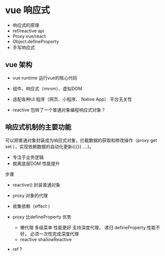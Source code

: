 # vue 响应式
- 响应式的原理
- ref/reactive api
- Proxy vue/react
- Object.defineProperty
- 手写响应式

## vue 架构
- vue runtime 运行vue的核心代码
- 组件、响应式（mvvm）、虚拟DOM

- 适配各种UI 程序（网页、小程序、 Native App）
  平台无关性
- reactive 包转了一个普通对象编程响应式对象？

## 响应式机制的主要功能
  可以把普通对象封装成为响应式对象，拦截数据的获取和修改操作（proxy get set ），实现依赖数据的自动化更新({{}} ....)。
  - 专注于业务逻辑
  - 脱离底层DOM 性能提升

  步骤
  - reactive() 封装普通对象
  - proxy 对象的代理
  - 收集依赖（effect ）

- proxy 比defineProperty 优势
  - 懒代理
    多级菜单 性能更好
    支持深度代理， 递归
    defineProperty 性能不好， 必须一次性完成深度代理
  - reactive shallowReactive

- ref ? 
